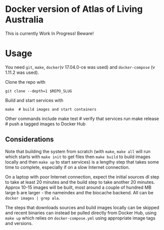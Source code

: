 # Docker version of Atlas of Living Australia

This is currently Work In Progress! Beware!

# Usage

You need `git`, `make`, `docker`(v 17.04.0-ce was used) and `docker-compose` (v 1.11.2 was used). 

Clone the repo with

	git clone --depth=1 $REPO_SLUG

Build and start services with
	
	make  # build images and start containers
	
Other commands include
	make test  # verify that services run
	make release  # push a tagged images to Docker Hub

## Considerations

Note that building the system from scratch (with `make`, `make all` will run which starts with `make init` to get files then `make build` to build images locally and then `make up` to start services) is a lengthy step that takes some time to complete, especially if on a slow Internet connection. 

On a laptop with poor Internet connection, expect the initial sources dl step to take at least 20 minutes and the build step to take another 20 minutes. Approx 10-15 images will be built, most around a couple of hundred MB large b are larger - the nameindex and the biocache backend. All can be `docker images | grep ala`.

The steps that downloads sources and build images locally can be skipped and recent binaries can instead be pulled directly from Docker Hub, using `make up` which relies on `docker-compose.yml` using appropriate image tags and versions.


